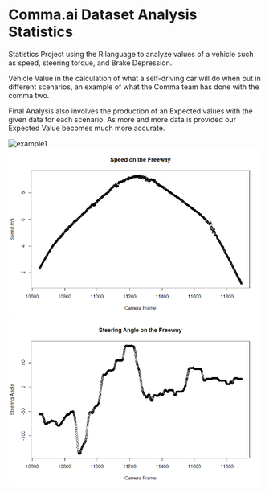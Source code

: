 # Comma.ai Dataset Analysis Statistics

Statistics Project using the R language to analyze values of a vehicle such as speed, steering torque, and Brake Depression.

Vehicle Value in the calculation of what a self-driving car will do when put in different scenarios, an example of what the Comma team has done with the comma two.

Final Analysis also involves the production of an Expected values with the given data for each scenario. As more and more data is provided our Expected Value becomes much more accurate.

![example1](example.png)
![graph1](speed_freeway.png)
![graph2](steering_freeway.png)

